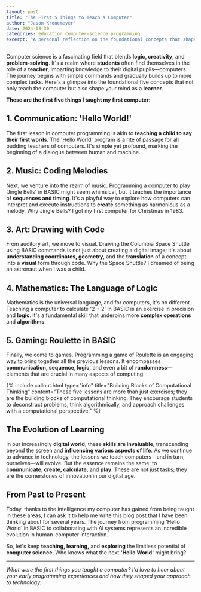 ```yaml
---
layout: post
title: "The First 5 Things to Teach a Computer"
author: "Jason Kronemeyer"
date: 2024-08-30
categories: education computer-science programming
excerpt: "A personal reflection on the foundational concepts that shape both computer programming and computational thinking, from my first 'Hello World' to teaching AI to write blog posts."
---
```


Computer science is a fascinating field that blends **logic, creativity**, and **problem-solving**. It's a realm where **students** often find themselves in the role of a **teacher**, imparting knowledge to their digital pupils—computers. The journey begins with simple commands and gradually builds up to more complex tasks. Here's a glimpse into the foundational five concepts that not only teach the computer but also shape your mind as a **learner**.

**These are the first five things I taught my first computer:**

## 1. Communication: 'Hello World!'

The first lesson in computer programming is akin to **teaching a child to say their first words**. The 'Hello World' program is a rite of passage for all budding teachers of computers. It's simple yet profound, marking the beginning of a dialogue between human and machine.

## 2. Music: Coding Melodies

Next, we venture into the realm of music. Programming a computer to play 'Jingle Bells' in BASIC might seem whimsical, but it teaches the importance of **sequences and timing**. It's a playful way to explore how computers can interpret and execute instructions to **create** something as harmonious as a melody. Why Jingle Bells? I got my first computer for Christmas in 1983.

## 3. Art: Drawing with Code

From auditory art, we move to visual. Drawing the Columbia Space Shuttle using BASIC commands is not just about creating a digital image; it's about **understanding coordinates, geometry**, and the **translation** of a concept into a **visual** form through code. Why the Space Shuttle? I dreamed of being an astronaut when I was a child.

## 4. Mathematics: The Language of Logic

Mathematics is the universal language, and for computers, it's no different. Teaching a computer to calculate '2 + 2' in BASIC is an exercise in precision and **logic**. It's a fundamental skill that underpins more **complex operations** and **algorithms**.

## 5. Gaming: Roulette in BASIC

Finally, we come to games. Programming a game of Roulette is an engaging way to bring together all the previous lessons. It encompasses **communication, sequence, logic,** and even a bit of **randomness**—elements that are crucial in many aspects of computing.

{% include callout.html type="info" title="Building Blocks of Computational Thinking" content="These five lessons are more than just exercises; they are the building blocks of computational thinking. They encourage students to deconstruct problems, think algorithmically, and approach challenges with a computational perspective." %}

## The Evolution of Learning

In our increasingly **digital world**, these **skills are invaluable**, transcending beyond the screen and **influencing various aspects of life**. As we continue to advance in technology, the lessons we teach computers—and in turn, ourselves—will evolve. But the essence remains the same: to **communicate, create, calculate,** and **play**. These are not just tasks; they are the cornerstones of innovation in our digital age.

## From Past to Present

Today, thanks to the intelligence my computer has gained from being taught in these areas, I can ask it to help me write this blog post that I have been thinking about for several years. The journey from programming 'Hello World' in BASIC to collaborating with AI systems represents an incredible evolution in human-computer interaction.

So, let's keep **teaching, learning,** and **exploring** the limitless potential of **computer science**. Who knows what the next **'Hello World'** might bring?

---

*What were the first things you taught a computer? I'd love to hear about your early programming experiences and how they shaped your approach to technology.*